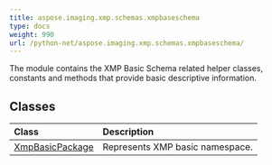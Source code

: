 ```yaml
---
title: aspose.imaging.xmp.schemas.xmpbaseschema
type: docs
weight: 990
url: /python-net/aspose.imaging.xmp.schemas.xmpbaseschema/
---
```



The module contains the XMP Basic Schema related helper classes, constants and methods that provide basic descriptive information.

## **Classes**
| **Class** | **Description** |
| :- | :- |
| [XmpBasicPackage](/imaging/python-net/aspose.imaging.xmp.schemas.xmpbaseschema/xmpbasicpackage/) | Represents XMP basic namespace. |

